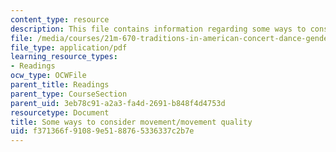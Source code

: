 ```yaml
---
content_type: resource
description: This file contains information regarding some ways to consider movement.
file: /media/courses/21m-670-traditions-in-american-concert-dance-gender-and-autobiography-spring-2008/f371366f91089e5188765336337c2b7e_MIT21M_670S08_movement.pdf
file_type: application/pdf
learning_resource_types:
- Readings
ocw_type: OCWFile
parent_title: Readings
parent_type: CourseSection
parent_uid: 3eb78c91-a2a3-fa4d-2691-b848f4d4753d
resourcetype: Document
title: Some ways to consider movement/movement quality
uid: f371366f-9108-9e51-8876-5336337c2b7e
---
```

